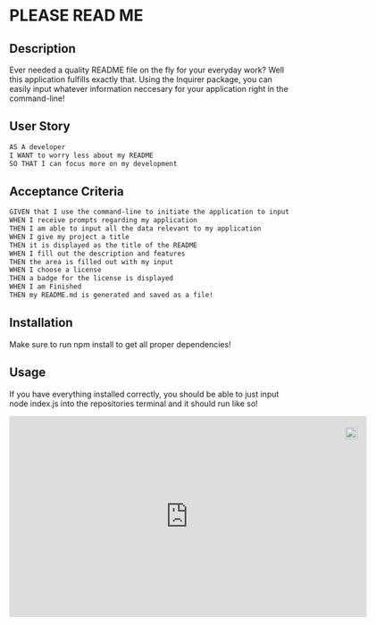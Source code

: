 # PLEASE READ ME

## Description

Ever needed a quality README file on the fly for your everyday work? Well this application fulfills exactly that. Using the Inquirer package, you can easily input whatever information neccesary for your application right in the command-line! 

## User Story

```md
AS A developer
I WANT to worry less about my README
SO THAT I can focus more on my development
```

## Acceptance Criteria

```md
GIVEN that I use the command-line to initiate the application to input my information
WHEN I receive prompts regarding my application
THEN I am able to input all the data relevant to my application
WHEN I give my project a title
THEN it is displayed as the title of the README
WHEN I fill out the description and features
THEN the area is filled out with my input
WHEN I choose a license
THEN a badge for the license is displayed 
WHEN I am Finished
THEN my README.md is generated and saved as a file!
```
## Installation

Make sure to run npm install to get all proper dependencies!

## Usage

If you have everything installed correctly, you should be able to just input node index.js into the repositories terminal and it should run like so!

<div style="position:relative;width:fit-content;height:fit-content;">
            <a style="position:absolute;top:20px;right:1rem;opacity:0.8;" href="https://clipchamp.com/watch/UYBFy8ff4v8?utm_source=embed&utm_medium=embed&utm_campaign=watch">
                <img style="height:22px;" src="https://clipchamp.com/e.svg" alt="Made with Clipchamp" />
            </a>
            <iframe allow="autoplay;" allowfullscreen style="border:none" src="https://clipchamp.com/watch/UYBFy8ff4v8/embed" width="640" height="360"></iframe>
        </div>

